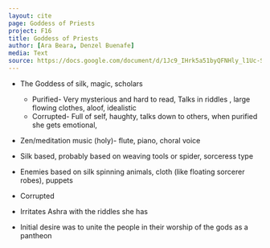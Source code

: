 ```yaml
---
layout: cite
page: Goddess of Priests
project: F16
title: Goddess of Priests
author: [Ara Beara, Denzel Buenafe]
media: Text
source: https://docs.google.com/document/d/1Jc9_IHrk5a51byQFNHly_l1Uc-SGYF2A5hFCfIl0LJE/edit?usp=sharing
---
```

- The Goddess of silk, magic, scholars

	- Purified- Very mysterious and hard to read, Talks in riddles , large flowing clothes, aloof, idealistic
	- Corrupted- Full of self, haughty, talks down to others, when purified she gets emotional,

- Zen/meditation music (holy)- flute, piano, choral voice
- Silk based, probably based on weaving tools or spider, sorceress type
- Enemies based on silk spinning animals, cloth (like floating sorcerer robes), puppets
- Corrupted 
- Irritates Ashra with the riddles she has
- Initial desire was to unite the people in their worship of the gods as a pantheon
